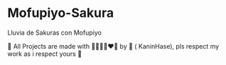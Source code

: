 # Mofupiyo-Sakura
Lluvia de Sakuras con Mofupiyo

💞️ All Projects are made with 🎀💖🖤💜❤️🎀 by 🐰 ( KaninHase), pls respect my work as i respect yours 🧸
